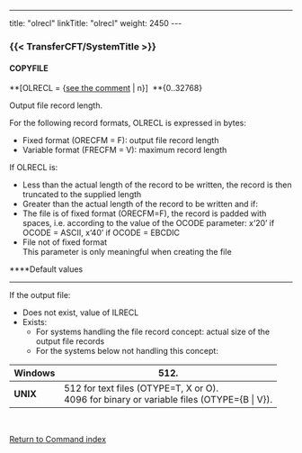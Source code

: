 ---
title: "olrecl"
linkTitle: "olrecl"
weight: 2450
---<span id="olrecl"></span>

### {{< TransferCFT/SystemTitle  >}}

#### COPYFILE

**[OLRECL = {<u>see the comment</u>
&#124; n}]  **{0..32768}

Output file record length.

For the following record formats, OLRECL is expressed in bytes:

* Fixed format (ORECFM
    = F): output file record length
* Variable format
    (FRECFM = V): maximum record length

If OLRECL is:

* Less than the actual
    length of the record to be written, the record is then truncated to the
    supplied length
* Greater than the
    actual length of the record to be written and if:
* The file is of
    fixed format (ORECFM=F), the record is padded with spaces, i.e. according
    to the value of the OCODE parameter: x‘20’ if OCODE = ASCII, x‘40’ if
    OCODE = EBCDIC
* File not of fixed
    format  
    This parameter is only meaningful when creating the file

****Default values  
****

If the output file:

* Does not exist,
    value of ILRECL
* Exists:
    *   For systems handling
        the file record concept: actual size of the output file records
    *   For the systems below not handling this concept:  
        
| **Windows**  | 512. |
| --- | --- |
| **UNIX** | 512 for text files (OTYPE=T, X or O).<br /> 4096 for binary or variable files (OTYPE={B &#124; V}). |


 

[Return to Command index](../../)
